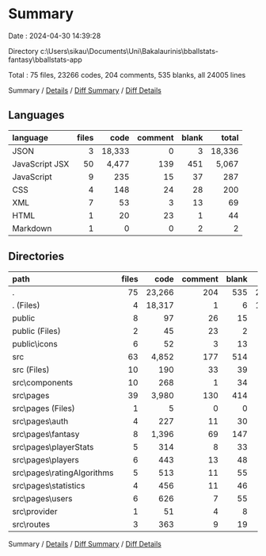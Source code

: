 # Summary

Date : 2024-04-30 14:39:28

Directory c:\\Users\\sikau\\Documents\\Uni\\Bakalaurinis\\bballstats-fantasy\\bballstats-app

Total : 75 files,  23266 codes, 204 comments, 535 blanks, all 24005 lines

Summary / [Details](details.md) / [Diff Summary](diff.md) / [Diff Details](diff-details.md)

## Languages
| language | files | code | comment | blank | total |
| :--- | ---: | ---: | ---: | ---: | ---: |
| JSON | 3 | 18,333 | 0 | 3 | 18,336 |
| JavaScript JSX | 50 | 4,477 | 139 | 451 | 5,067 |
| JavaScript | 9 | 235 | 15 | 37 | 287 |
| CSS | 4 | 148 | 24 | 28 | 200 |
| XML | 7 | 53 | 3 | 13 | 69 |
| HTML | 1 | 20 | 23 | 1 | 44 |
| Markdown | 1 | 0 | 0 | 2 | 2 |

## Directories
| path | files | code | comment | blank | total |
| :--- | ---: | ---: | ---: | ---: | ---: |
| . | 75 | 23,266 | 204 | 535 | 24,005 |
| . (Files) | 4 | 18,317 | 1 | 6 | 18,324 |
| public | 8 | 97 | 26 | 15 | 138 |
| public (Files) | 2 | 45 | 23 | 2 | 70 |
| public\\icons | 6 | 52 | 3 | 13 | 68 |
| src | 63 | 4,852 | 177 | 514 | 5,543 |
| src (Files) | 10 | 190 | 33 | 39 | 262 |
| src\\components | 10 | 268 | 1 | 34 | 303 |
| src\\pages | 39 | 3,980 | 130 | 414 | 4,524 |
| src\\pages (Files) | 1 | 5 | 0 | 0 | 5 |
| src\\pages\\auth | 4 | 227 | 11 | 30 | 268 |
| src\\pages\\fantasy | 8 | 1,396 | 69 | 147 | 1,612 |
| src\\pages\\playerStats | 5 | 314 | 8 | 33 | 355 |
| src\\pages\\players | 6 | 443 | 13 | 48 | 504 |
| src\\pages\\ratingAlgorithms | 5 | 513 | 11 | 55 | 579 |
| src\\pages\\statistics | 4 | 456 | 11 | 46 | 513 |
| src\\pages\\users | 6 | 626 | 7 | 55 | 688 |
| src\\provider | 1 | 51 | 4 | 8 | 63 |
| src\\routes | 3 | 363 | 9 | 19 | 391 |

Summary / [Details](details.md) / [Diff Summary](diff.md) / [Diff Details](diff-details.md)
